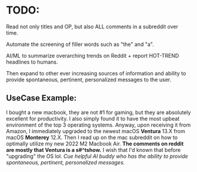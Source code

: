 # TODO:

Read not only titles and OP, but also ALL comments in a subreddit over time. 

Automate the screening of filler words such as "the" and "a".

AI/ML to summarize overarching trends on Reddit + report HOT-TREND headlines to humans. 

Then expand to other ever increasing sources of information and ability to provide spontaneous, pertinent, personalized messages to the user.

## UseCase Example: 
I bought a new macbook, they are not #1 for gaming, but they are absolutely excellent for productivity.
I also simply found it to have the most upbeat environment of the top 3 operating systems.
Anyway, upon receiving it from Amazon, I immediately upgraded to the newest macOS **Ventura** 13.X from macOS **Monterey** 12.X.
Then I read up on the mac subreddit on how to optimally utilize my new 2022 M2 Macbook Air.
**The comments on reddit are mostly that Ventura is a s#^tshow.**
I wish that I'd known that before "upgrading" the OS lol.
*Cue helpful AI buddy who has the ability to provide spontaneous, pertinent, personalized messages.*

<!---
(That being said, I'm not futzing about the Ventura 13.X too much, and am still extremely pleased with Apple regarding this product.)

An AI text scanner that could continuously scan the comments of reddit... and concisely report trends that may interest the user (AKA personalized) would be very convenient. Additionally, this concept could be expanded to not only search reddit, but also numerous other sources. e.g. Youtube, News, Entertainment, recent scholarly articles, etc. And not only to store the knowledge found for later access by a user, but also provide spontaneous messages to its user regarding recent trends that the owner may be interested in. e.g. Similar to personalized ads, but very different with a more helpful scope.

Of course youtube has a non-AI/ML un-personalized notification system set-up to let you know about youtube videos you might enjoy. And news headlines have their own notifications and attention-grabbing mechanisms. The same applies to movies, shows, songs, albums, books, articles, food at your favorite restaurants, all organizations'/companies' specific products, etc. But for a single AI to be a single consolidated source of easily digestable information for ALL of these things, collecting knowledge through expansive cloud infrastructure that searches for all new information, and notifies you of the MOST important, relevant, and personalized updates... With more sources of information being added over time. 

Many might not want the integration of ads for taking up attention. Or at least a paid option to turn off the ads, or better yet relegate them to some designated adspace that is easy for users to circumvent if intentional, yet also appealing enough that some users leisurely browse the adspace and businesses are willing to pay for the opportunity to advertise.

Then just throw in some sensors, a robot body, and combine it with every other existing AI. e.g. Add a chess-playing library for the AI to access, add a medical diagnostic module, add the most-up-to date accounting, law, financial, etc... And modules for mobile capabilities with the robot's physical body, and vision of the electromagnetic spectrum using photoresistors/photocells/spectrometers along with sensors/receptors for the other 5 senses. Add "mode"/"profile" functionality e.g. Eventually the AI robots can be mass-produced and each individually customizable with a profile/mode for "grocery stocker", "garbage collector", "construction worker", "underground miner", "math teacher", etc. Or even a "CEO" profile! Like that NetDragon company that made an AI its CEO lol!
-->

